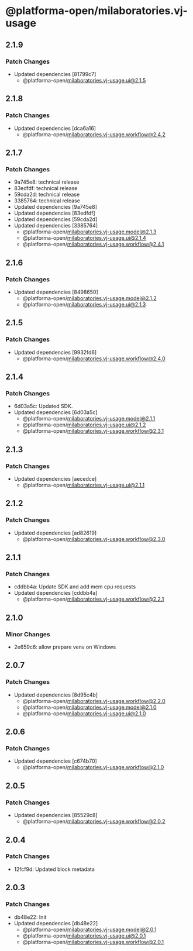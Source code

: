 # @platforma-open/milaboratories.vj-usage

## 2.1.9

### Patch Changes

- Updated dependencies [81799c7]
  - @platforma-open/milaboratories.vj-usage.ui@2.1.5

## 2.1.8

### Patch Changes

- Updated dependencies [dca6a16]
  - @platforma-open/milaboratories.vj-usage.workflow@2.4.2

## 2.1.7

### Patch Changes

- 9a745e8: technical release
- 83edfdf: technical release
- 59cda2d: technical release
- 3385764: technical release
- Updated dependencies [9a745e8]
- Updated dependencies [83edfdf]
- Updated dependencies [59cda2d]
- Updated dependencies [3385764]
  - @platforma-open/milaboratories.vj-usage.model@2.1.3
  - @platforma-open/milaboratories.vj-usage.ui@2.1.4
  - @platforma-open/milaboratories.vj-usage.workflow@2.4.1

## 2.1.6

### Patch Changes

- Updated dependencies [8498650]
  - @platforma-open/milaboratories.vj-usage.model@2.1.2
  - @platforma-open/milaboratories.vj-usage.ui@2.1.3

## 2.1.5

### Patch Changes

- Updated dependencies [9932fd6]
  - @platforma-open/milaboratories.vj-usage.workflow@2.4.0

## 2.1.4

### Patch Changes

- 6d03a5c: Updated SDK.
- Updated dependencies [6d03a5c]
  - @platforma-open/milaboratories.vj-usage.model@2.1.1
  - @platforma-open/milaboratories.vj-usage.ui@2.1.2
  - @platforma-open/milaboratories.vj-usage.workflow@2.3.1

## 2.1.3

### Patch Changes

- Updated dependencies [aecedce]
  - @platforma-open/milaboratories.vj-usage.ui@2.1.1

## 2.1.2

### Patch Changes

- Updated dependencies [ad82619]
  - @platforma-open/milaboratories.vj-usage.workflow@2.3.0

## 2.1.1

### Patch Changes

- cddbb4a: Update SDK and add mem cpu requests
- Updated dependencies [cddbb4a]
  - @platforma-open/milaboratories.vj-usage.workflow@2.2.1

## 2.1.0

### Minor Changes

- 2e659c6: allow prepare venv on Windows

## 2.0.7

### Patch Changes

- Updated dependencies [8d95c4b]
  - @platforma-open/milaboratories.vj-usage.workflow@2.2.0
  - @platforma-open/milaboratories.vj-usage.model@2.1.0
  - @platforma-open/milaboratories.vj-usage.ui@2.1.0

## 2.0.6

### Patch Changes

- Updated dependencies [c674b70]
  - @platforma-open/milaboratories.vj-usage.workflow@2.1.0

## 2.0.5

### Patch Changes

- Updated dependencies [85529c8]
  - @platforma-open/milaboratories.vj-usage.workflow@2.0.2

## 2.0.4

### Patch Changes

- 12fcf9d: Updated block metadata

## 2.0.3

### Patch Changes

- db48e22: Init
- Updated dependencies [db48e22]
  - @platforma-open/milaboratories.vj-usage.model@2.0.1
  - @platforma-open/milaboratories.vj-usage.ui@2.0.1
  - @platforma-open/milaboratories.vj-usage.workflow@2.0.1
